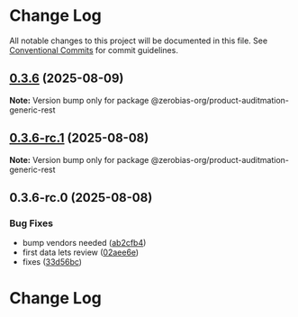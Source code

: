 # Change Log

All notable changes to this project will be documented in this file.
See [Conventional Commits](https://conventionalcommits.org) for commit guidelines.

## [0.3.6](https://github.com/zerobias-org/product/compare/@zerobias-org/product-auditmation-generic-rest@0.3.6-rc.1...@zerobias-org/product-auditmation-generic-rest@0.3.6) (2025-08-09)

**Note:** Version bump only for package @zerobias-org/product-auditmation-generic-rest





## [0.3.6-rc.1](https://github.com/zerobias-org/product/compare/@zerobias-org/product-auditmation-generic-rest@0.3.6-rc.0...@zerobias-org/product-auditmation-generic-rest@0.3.6-rc.1) (2025-08-08)

**Note:** Version bump only for package @zerobias-org/product-auditmation-generic-rest





## 0.3.6-rc.0 (2025-08-08)


### Bug Fixes

* bump vendors needed ([ab2cfb4](https://github.com/zerobias-org/product/commit/ab2cfb4a9cf2e3008e08b068f98011fec096c932))
* first data lets review ([02aee6e](https://github.com/zerobias-org/product/commit/02aee6e8c4f11675de7c63a00f4c8254a67a4dd7))
* fixes ([33d56bc](https://github.com/zerobias-org/product/commit/33d56bcaedf3fa5e3939a33c0fb57eda53539d05))





# Change Log
